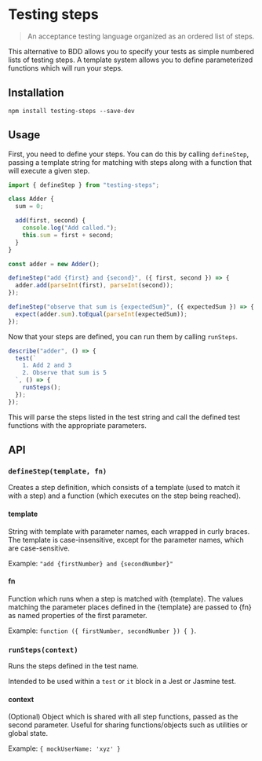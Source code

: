 # Testing steps

> An acceptance testing language organized as an ordered list of steps.

This alternative to BDD allows you to specify your tests as simple numbered lists of testing steps. A template system allows you to define parameterized functions which will run your steps.

## Installation

```
npm install testing-steps --save-dev
```

## Usage

First, you need to define your steps. You can do this by calling `defineStep`, passing a template string for matching with steps along with a function that will execute a given step.

```javascript
import { defineStep } from "testing-steps";

class Adder {
  sum = 0;

  add(first, second) {
    console.log("Add called.");
    this.sum = first + second;
  }
}

const adder = new Adder();

defineStep("add {first} and {second}", ({ first, second }) => {
  adder.add(parseInt(first), parseInt(second));
});

defineStep("observe that sum is {expectedSum}", ({ expectedSum }) => {
  expect(adder.sum).toEqual(parseInt(expectedSum));
});
```

Now that your steps are defined, you can run them by calling `runSteps`.

```javascript
describe("adder", () => {
  test(`
    1. Add 2 and 3
    2. Observe that sum is 5
  `, () => {
    runSteps();
  });
});
```

This will parse the steps listed in the test string and call the defined test functions with the appropriate parameters.

## API

### `defineStep(template, fn)`

Creates a step definition, which consists of a template (used to match it with a step) and a function (which executes on the step being reached).

#### template

String with template with parameter names, each wrapped in curly braces. The template is case-insensitive, except for the parameter names, which are case-sensitive.

Example: `"add {firstNumber} and {secondNumber}"`

#### fn

Function which runs when a step is matched with {template}. The values matching the parameter places defined in the {template} are passed to {fn} as named properties of the first parameter.

Example: `function ({ firstNumber, secondNumber }) { }`.

### `runSteps(context)`

Runs the steps defined in the test name.

Intended to be used within a `test` or `it` block in a Jest or Jasmine test.

#### context

(Optional) Object which is shared with all step functions, passed as the second parameter. Useful for sharing functions/objects such as utilities or global state.

Example: `{ mockUserName: 'xyz' }`
